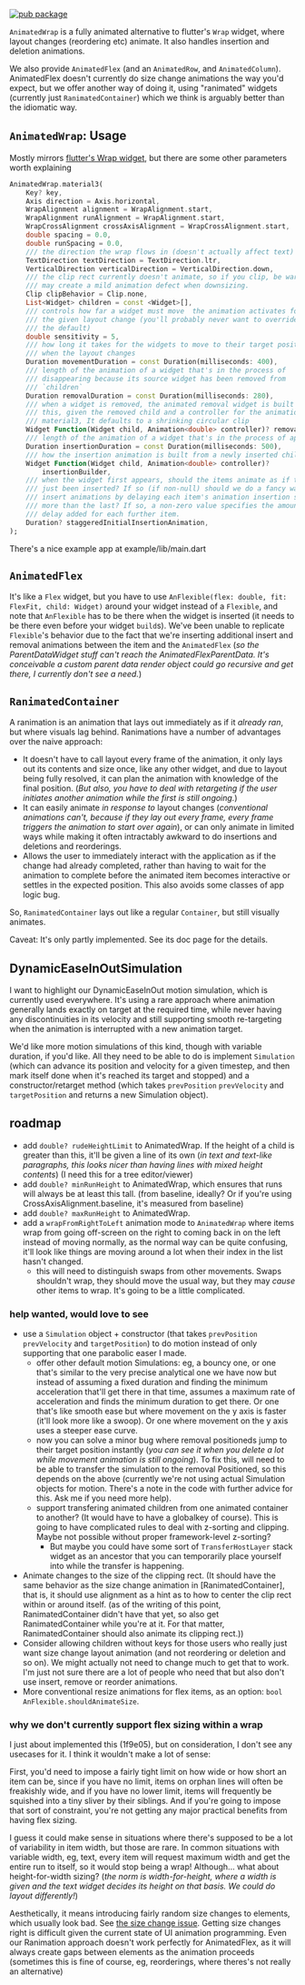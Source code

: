[![pub package](https://img.shields.io/pub/v/animated_containers.svg)](https://pub.dartlang.org/packages/animated_containers)

`AnimatedWrap` is a fully animated alternative to flutter's `Wrap` widget, where layout changes (reordering etc) animate. It also handles insertion and deletion animations.

We also provide `AnimatedFlex` (and an `AnimatedRow`, and `AnimatedColumn`). AnimatedFlex doesn't currently do size change animations the way you'd expect, but we offer another way of doing it, using "ranimated" widgets (currently just `RanimatedContainer`) which we think is arguably better than the idiomatic way.

## `AnimatedWrap`: Usage

Mostly mirrors [flutter's Wrap widget](https://api.flutter.dev/flutter/widgets/Wrap-class.html), but there are some other parameters worth explaining

```dart
AnimatedWrap.material3(
    Key? key,
    Axis direction = Axis.horizontal,
    WrapAlignment alignment = WrapAlignment.start,
    WrapAlignment runAlignment = WrapAlignment.start,
    WrapCrossAlignment crossAxisAlignment = WrapCrossAlignment.start,
    double spacing = 0.0,
    double runSpacing = 0.0,
    /// the direction the wrap flows in (doesn't actually affect text)
    TextDirection textDirection = TextDirection.ltr,
    VerticalDirection verticalDirection = VerticalDirection.down,
    /// the clip rect currently doesn't animate, so if you clip, be warned it
    /// may create a mild animation defect when downsizing.
    Clip clipBehavior = Clip.none,
    List<Widget> children = const <Widget>[],
    /// controls how far a widget must move  the animation activates for
    /// the given layout change (you'll probably never want to override
    /// the default)
    double sensitivity = 5,
    /// how long it takes for the widgets to move to their target positions
    /// when the layout changes
    Duration movementDuration = const Duration(milliseconds: 400),
    /// length of the animation of a widget that's in the process of
    /// disappearing because its source widget has been removed from
    /// `children`
    Duration removalDuration = const Duration(milliseconds: 280),
    /// when a widget is removed, the animated removal widget is built using
    /// this, given the removed child and a controller for the animation. For
    /// material3, It defaults to a shrinking circular clip
    Widget Function(Widget child, Animation<double> controller)? removalBuilder,
    /// length of the animation of a widget that's in the process of appearing
    Duration insertionDuration = const Duration(milliseconds: 500),
    /// how the insertion animation is built from a newly inserted child
    Widget Function(Widget child, Animation<double> controller)?
        insertionBuilder,
    /// when the widget first appears, should the items animate as if they'd
    /// just been inserted? If so (if non-null) should we do a fancy wave of
    /// insert animations by delaying each item's animation insertion slightly
    /// more than the last? If so, a non-zero value specifies the amount of
    /// delay added for each further item.
    Duration? staggeredInitialInsertionAnimation,
);
```

There's a nice example app at example/lib/main.dart

## `AnimatedFlex`

It's like a `Flex` widget, but you have to use `AnFlexible(flex: double, fit: FlexFit, child: Widget)` around your widget instead of a `Flexible`, and note that `AnFlexible` has to be there when the widget is inserted (it needs to be there even before your widget `build`s). We've been unable to replicate `Flexible`'s behavior due to the fact that we're inserting additional insert and removal animations between the item and the `AnimatedFlex` (*so the ParentDataWidget stuff can't reach the AnimatedFlexParentData. It's conceivable a custom parent data render object could go recursive and get there, I currently don't see a need.*)

## `RanimatedContainer`

A ranimation is an animation that lays out immediately as if it *already ran*, but where visuals lag behind. Ranimations have a number of advantages over the naive approach:

- It doesn't have to call layout every frame of the animation, it only lays out its contents and size once, like any other widget, and due to layout being fully resolved, it can plan the animation with knowledge of the final position. (*But also, you have to deal with retargeting if the user initiates another animation while the first is still ongoing.*)
- It can easily animate *in response to* layout changes (*conventional animations can't, because if they lay out every frame, every frame triggers the animation to start over again*), or can only animate in limited ways while making it often intractably awkward to do insertions and deletions and reorderings.
- Allows the user to immediately interact with the application as if the change had already completed, rather than having to wait for the animation to complete before the animated item becomes interactive or settles in the expected position. This also avoids some classes of app logic bug.

So, `RanimatedContainer` lays out like a regular `Container`, but still visually animates.

Caveat: It's only partly implemented. See its doc page for the details.

## DynamicEaseInOutSimulation

I want to highlight our DynamicEaseInOut motion simulation, which is currently used everywhere. It's using a rare approach where animation generally lands exactly on target at the required time, while never having any discontinuities in its velocity and still supporting smooth re-targeting when the animation is interrupted with a new animation target.

We'd like more motion simulations of this kind, though with variable duration, if you'd like. All they need to be able to do is implement `Simulation` (which can advance its position and velocity for a given timestep, and then mark itself done when it's reached its target and stopped) and a constructor/retarget method (which takes `prevPosition` `prevVelocity` and `targetPosition` and returns a new Simulation object).

## roadmap
- add `double? rudeHeightLimit` to AnimatedWrap. If the height of a child is greater than this, it'll be given a line of its own (*in text and text-like paragraphs, this looks nicer than having lines with mixed height contents*) (I need this for a tree editor/viewer)
- add `double? minRunHeight` to AnimatedWrap, which ensures that runs will always be at least this tall. (from baseline, ideally? Or if you're using CrossAxisAlignment.baseline, it's measured from baseline)
- add `double? maxRunHeight` to AnimatedWrap.
- add a `wrapFromRightToLeft` animation mode to `AnimatedWrap` where items wrap from going off-screen on the right to coming back in on the left instead of moving normally, as the normal way can be quite confusing, it'll look like things are moving around a lot when their index in the list hasn't changed.
    - this will need to distinguish swaps from other movements. Swaps shouldn't wrap, they should move the usual way, but they may *cause* other items to wrap. It's going to be a little complicated.

### help wanted, would love to see
- use a `Simulation` object + constructor (that takes `prevPosition` `prevVelocity` and `targetPosition`) to do motion instead of only supporting that one parabolic easer I made.
    - offer other default motion Simulations: eg, a bouncy one, or one that's similar to the very precise analytical one we have now but instead of assuming a fixed duration and finding the minimum acceleration that'll get there in that time, assumes a maximum rate of acceleration and finds the minimum duration to get there. Or one that's like smooth ease but where movement on the y axis is faster (it'll look more like a swoop). Or one where movement on the y axis uses a steeper ease curve.
    - now you can solve a minor bug where removal positioneds jump to their target position instantly (*you can see it when you delete a lot while movement animation is still ongoing*). To fix this, will need to be able to transfer the simulation to the removal Positioned, so this depends on the above (currently we're not using actual Simulation objects for motion. There's a note in the code with further advice for this. Ask me if you need more help).
    - support transfering animated children from one animated container to another? (It would have to have a globalkey of course). This is going to have complicated rules to deal with z-sorting and clipping. Maybe not possible without proper framework-level z-sorting?
        - But maybe you could have some sort of `TransferHostLayer` stack widget as an ancestor that you can temporarily place yourself into while the transfer is happening.
- Animate changes to the size of the clipping rect. (It should have the same behavior as the size change animation in [RanimatedContainer], that is, it should use alignment as a hint as to how to center the clip rect within or around itself. (as of the writing of this point, RanimatedContainer didn't have that yet, so also get RanimatedContainer while you're at it. For that matter, RanimatedContainer should also animate its clipping rect.))
- Consider allowing children without keys for those users who really just want size change layout animation (and not reordering or deletion and so on). We might actually not need to change much to get that to work. I'm just not sure there are a lot of people who need that but also don't use insert, remove or reorder animations.
- More conventional resize animations for flex items, as an option: `bool AnFlexible.shouldAnimateSize`.

### why we don't currently support flex sizing within a wrap

I just about implemented this (1f9e05), but on consideration, I don't see any usecases for it. I think it wouldn't make a lot of sense:

First, you'd need to impose a fairly tight limit on how wide or how short an item can be, since if you have no limit, items on orphan lines will often be freakishly wide, and if you have no lower limit, items will frequently be squished into a tiny sliver by their siblings. And if you're going to impose that sort of constraint, you're not getting any major practical benefits from having flex sizing.

I guess it could make sense in situations where there's supposed to be a lot of variability in item width, but those are rare. In common situations with variable width, eg, text, every item will request maximum width and get the entire run to itself, so it would stop being a wrap! Although... what about height-for-width sizing? (*the norm is width-for-height, where a width is given and the text widget decides its height on that basis. We could do layout differently!*)

Aesthetically, it means introducing fairly random size changes to elements, which usually look bad. See [the size change issue](https://github.com/flutter/flutter/issues/84948). Getting size changes right is difficult given the current state of UI animation programming. Even our Ranimation approach doesn't work perfectly for AnimatedFlex, as it will always create gaps between elements as the animation proceeds (sometimes this is fine of course, eg, reorderings, where theres's not really an alternative)